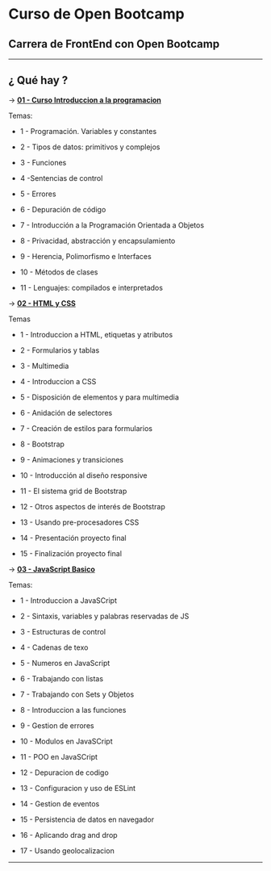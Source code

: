 # Curso de Open Bootcamp

## Carrera de FrontEnd con Open Bootcamp

---

## ¿ Qué hay ?

-> [**01 - Curso Introduccion a la programacion**](https://github.com/eugenia1984/open_bootcamp/tree/main/01_curso_introduccion_a_la_programacion)

Temas:

- 1 - Programación. Variables y constantes

- 2 - Tipos de datos: primitivos y complejos

- 3 - Funciones

- 4 -Sentencias de control

- 5 - Errores

- 6 - Depuración de código

- 7 - Introducción a la Programación Orientada a Objetos

- 8 - Privacidad, abstracción y encapsulamiento

- 9 - Herencia, Polimorfismo e Interfaces

- 10 - Métodos de clases

- 11 - Lenguajes: compilados e interpretados


-> [**02 - HTML y CSS**](https://github.com/eugenia1984/open_bootcamp/tree/main/02_html_css)

Temas

- 1 - Introduccion a HTML, etiquetas y atributos

- 2 - Formularios y tablas

- 3 - Multimedia

- 4 - Introduccion a CSS

- 5 - Disposición de elementos y para multimedia

- 6 - Anidación de selectores

- 7 - Creación de estilos para formularios

- 8 - Bootstrap

- 9 - Animaciones y transiciones

- 10 - Introducción al diseño responsive

- 11 - El sistema grid de Bootstrap

- 12 - Otros aspectos de interés de Bootstrap

- 13 - Usando pre-procesadores CSS

- 14 - Presentación proyecto final

- 15 - Finalización proyecto final


-> [**03 - JavaScript Basico**](https://github.com/eugenia1984/open_bootcamp/tree/main/03_javascript_basico)

Temas:

- 1 - Introduccion a JavaSCript

- 2 - Sintaxis, variables y palabras reservadas de JS

- 3 - Estructuras de control

- 4 - Cadenas de texo

- 5 - Numeros en JavaScript

- 6 - Trabajando con listas

- 7 - Trabajando con Sets y Objetos

- 8 - Introduccion a las funciones

- 9 - Gestion de errores

- 10 - Modulos en JavaSCript

- 11 - POO en JavaSCript

- 12 - Depuracion de codigo

- 13 - Configuracion y uso de ESLint

- 14 - Gestion de eventos

- 15 - Persistencia de datos en navegador

- 16 - Aplicando drag and drop

- 17 - Usando geolocalizacion

---
